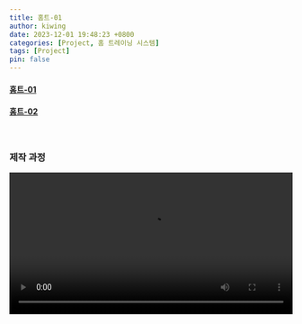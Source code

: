 ```yaml
---
title: 홈트-01
author: kiwing
date: 2023-12-01 19:48:23 +0800
categories: [Project, 홈 트레이닝 시스템]
tags: [Project]
pin: false
---
```


#### [홈트-01](https://ki-wing.github.io/posts/home1/)
#### [홈트-02](https://ki-wing.github.io/posts/home2/)

<br>

### 제작 과정

<video width="100%" controls>
  <source src="https://Ki-Wing.github.io/assets/videos/결과_홈.mp4" type="video/mp4">
</video>

<br>

[nodejs]: https://nodejs.org/
[starter]: https://github.com/cotes2020/chirpy-starter
[pages-workflow-src]: https://docs.github.com/en/pages/getting-started-with-github-pages/configuring-a-publishing-source-for-your-github-pages-site#publishing-with-a-custom-github-actions-workflow
[latest-tag]: https://github.com/cotes2020/jekyll-theme-chirpy/tags
